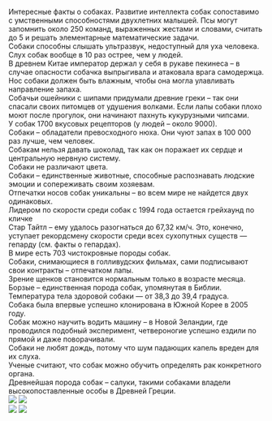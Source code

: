 Интересные факты о собаках.
Развитие интеллекта собак сопоставимо с умственными способностями двухлетних малышей. Псы могут запомнить около 250 команд, выраженных жестами и словами, считать до 5 и решать элементарные математические задачи.
<br>Собаки способны слышать ультразвук, недоступный для уха человека. Слух собак вообще в 10 раз острее, чем у людей.
<br>В древнем Китае император держал у себя в рукаве пекинеса – в случае опасности собачка выпрыгивала и атаковала врага самодержца.
Нос собаки должен быть влажным, чтобы она могла улавливать направление запаха.
<br>Собачьи ошейники с шипами придумали древние греки – так они спасали своих питомцев от удушения волками.
Если лапы собаки плохо моют после прогулок, они начинают пахнуть кукурузными чипсами.
<br>У собак 1700 вкусовых рецепторов (у людей – около 9000).
<br>Собаки – обладатели превосходного нюха. Они чуют запах в 100 000 раз лучше, чем человек.
<br>Собакам нельзя давать шоколад, так как он поражает их сердце и центральную нервную систему.
<br>Собаки не различают цвета.
<br>Собаки – единственные животные, способные распознавать людские эмоции и сопереживать своим хозяевам.
<br>Отпечатки носов собак уникальны – во всем мире не найдется двух одинаковых.
<br>Лидером по скорости среди собак с 1994 года остается грейхаунд по кличке <br>Стар Тайтл – ему удалось разогнаться до 67,32 км/ч. Это, конечно, уступает рекордсмену скорости среди всех сухопутных существ — гепарду (см. факты о гепардах).
<br>В мире есть 703 чистокровные породы собак.
<br>Собаки, снимающиеся в голливудских фильмах, сами подписывают свои контракты – отпечатком лапы.
<br>Зрение щенков становится нормальным только в возрасте месяца.
<br>Борзые – единственная порода собак, упомянутая в Библии.
<br>Температура тела здоровой собаки — от 38,3 до 39,4 градуса.
<br>Собака была впервые успешно клонирована в Южной Корее в 2005 году.
<br>Собак можно научить водить машину – в Новой Зеландии, где проводился подобный эксперимент, четвероногие успешно ездили по прямой и даже поворачивали.
<br>Собаки не любят дождь, потому что шум падающих капель вреден для их слуха.
<br>Ученые считают, что собак можно обучить определять рак конкретного органа.
<br>Древнейшая порода собак – салуки, такими собаками владели высокопоставленные особы в Древней Греции.
<br><img src =https://cdn.discordapp.com/attachments/415067865251577887/710567909612847185/Z.png >
<img src =https://cdn.discordapp.com/attachments/415067865251577887/710568239624880128/Z.png>
<br><img src=https://cdn.discordapp.com/attachments/415067865251577887/710568269786120283/Z.png>
<img src = https://cdn.discordapp.com/attachments/415067865251577887/710568256083066920/Z.png>

